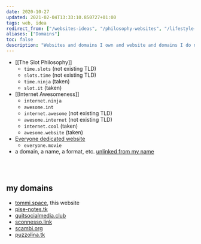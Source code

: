 ```yaml
---
date: 2020-10-27
updated: 2021-02-04T13:33:10.850727+01:00
tags: web, idea
redirect_from: ["/websites-ideas", "/philosophy-websites", "/lifestyle-websites", "/websites creation", "/domains"]
aliases: ["Domains"]
toc: false
description: "Websites and domains I own and website and domains I do not, but I should"
---
```

- [[The Slot Philosophy]]
	- `time.slots` (not existing TLD)
	- `slots.time` (not existing TLD)
	- `time.ninja` (taken)
	- `slot.it` (taken)
- [[Internet Awesomeness]]
	- `internet.ninja`
	- `awesome.int`
	- `internet.awesome` (not existing TLD)
	- `awesome.internet` (not existing TLD)
	- `internet.cool` (taken)
	- `awesome.website` (taken)
- [Everyone dedicated website](/everyone "Everyone short movie")
	- `everyone.movie`
- a domain, a name, a format, etc. <u>unlinked from my name</u>

<br>
<br>

## my domains

- [tommi.space](https://tommi.space "Tommi Space"), this website
- [pise-notes.tk](https://pise-notes.tk "PISE Notes")
- [quitsocialmedia.club](https://quitsocialmedia.club "Quit Social Media")
- [sconnesso.link](https://sconnesso.link "sconnesso.link")
- [scambi.org](https://scambi.org "Scambi festival")
- [puzzolina.tk](https://puzzolina.tk)